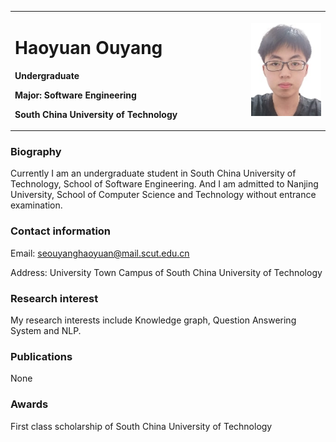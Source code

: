 

<table border="0">
  <tr>
    <td width="75%">
      <h1>Haoyuan Ouyang</h1>
      <p><b>Undergraduate</b></p>
      <p><b>Major: Software Engineering</b></p>
      <p><b>South China University of Technology</b></p>
    </td>
    <td width="25%">
      <img src="/ouyanghaoyuan.jpg" width="100%">      
    </td>
  </tr>
</table>


### Biography
Currently I am an undergraduate student in South China University of Technology, School of Software Engineering. And I am admitted to Nanjing University, School of Computer Science and Technology without entrance examination.

### Contact information
Email: seouyanghaoyuan@mail.scut.edu.cn

Address: University Town Campus of South China University of Technology

### Research interest
My research interests include Knowledge graph, Question Answering System and NLP.

### Publications
None

### Awards
First class scholarship of South China University of Technology

